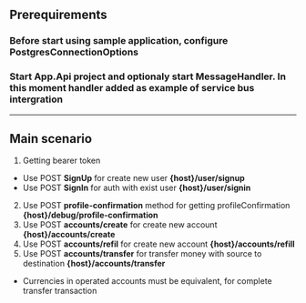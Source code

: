 ## Prerequirements
### Before start using sample application, configure **PostgresConnectionOptions**
### Start App.Api project and optionaly start MessageHandler. In this moment handler added as example of service bus intergration
___
## Main scenario
1. Getting bearer token
  * Use POST **SignUp** for create new user __{host}/user/signup__
  * Use POST **SignIn** for auth with exist user __{host}/user/signin__
2. Use POST **profile-confirmation** method for getting profileConfirmation __{host}/debug/profile-confirmation__
3. Use POST **accounts/create** for create new account __{host}/accounts/create__
4. Use POST **accounts/refil** for create new account __{host}/accounts/refill__
5. Use POST **accounts/transfer** for transfer money with source to destination __{host}/accounts/transfer__
  * Currencies in operated accounts must be equivalent, for complete transfer transaction
